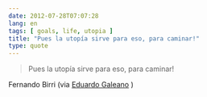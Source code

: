 ```yaml
---
date: 2012-07-28T07:07:28
lang: en
tags: [ goals, life, utopia ]
title: "Pues la utopía sirve para eso, para caminar!"
type: quote
---
```


> Pues la utopía sirve para eso, para caminar!

Fernando Birri (via [Eduardo
Galeano](http://www.youtube.com/watch?v=m-pgHlB8QdQ) )


